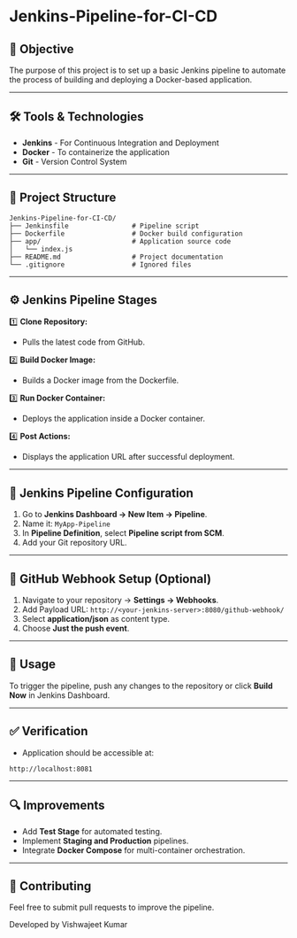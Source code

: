 # Jenkins-Pipeline-for-CI-CD

## 🚀 Objective

The purpose of this project is to set up a basic Jenkins pipeline to automate the process of building and deploying a Docker-based application.

---

## 🛠️ Tools & Technologies

* **Jenkins** - For Continuous Integration and Deployment
* **Docker** - To containerize the application
* **Git** - Version Control System

---

## 📂 Project Structure

```
Jenkins-Pipeline-for-CI-CD/
├── Jenkinsfile                # Pipeline script
├── Dockerfile                 # Docker build configuration
├── app/                       # Application source code
│   └── index.js
├── README.md                  # Project documentation
└── .gitignore                 # Ignored files
```

---

## ⚙️ Jenkins Pipeline Stages

1️⃣ **Clone Repository:**

* Pulls the latest code from GitHub.

2️⃣ **Build Docker Image:**

* Builds a Docker image from the Dockerfile.

3️⃣ **Run Docker Container:**

* Deploys the application inside a Docker container.

4️⃣ **Post Actions:**

* Displays the application URL after successful deployment.

---

## 🚀 Jenkins Pipeline Configuration

1. Go to **Jenkins Dashboard → New Item → Pipeline**.
2. Name it: `MyApp-Pipeline`
3. In **Pipeline Definition**, select **Pipeline script from SCM**.
4. Add your Git repository URL.

---

## 🔄 GitHub Webhook Setup (Optional)

1. Navigate to your repository → **Settings → Webhooks**.
2. Add Payload URL: `http://<your-jenkins-server>:8080/github-webhook/`
3. Select **application/json** as content type.
4. Choose **Just the push event**.

---

## 📝 Usage

To trigger the pipeline, push any changes to the repository or click **Build Now** in Jenkins Dashboard.

---

## ✅ Verification

* Application should be accessible at:

```
http://localhost:8081
```

---

## 🔍 Improvements

* Add **Test Stage** for automated testing.
* Implement **Staging and Production** pipelines.
* Integrate **Docker Compose** for multi-container orchestration.

---

## 🤝 Contributing

Feel free to submit pull requests to improve the pipeline.

Developed by Vishwajeet Kumar
